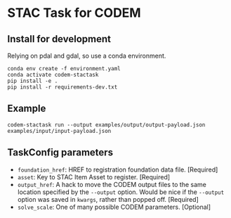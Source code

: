 # STAC Task for CODEM

## Install for development

Relying on pdal and gdal, so use a conda environment.

```shell
conda env create -f environment.yaml
conda activate codem-stactask
pip install -e .
pip install -r requirements-dev.txt
```

## Example

```shell
codem-stactask run --output examples/output/output-payload.json examples/input/input-payload.json
```

## TaskConfig parameters

- `foundation_href`: HREF to registration foundation data file. [Required]
- `asset`:  Key to STAC Item Asset to register. [Required]
- `output_href`: A hack to move the CODEM output files to the same location specified by the `--output` option. Would be nice if the `--output` option was saved in `kwargs`, rather than popped off. [Required]
- `solve_scale`: One of many possible CODEM parameters. [Optional]
